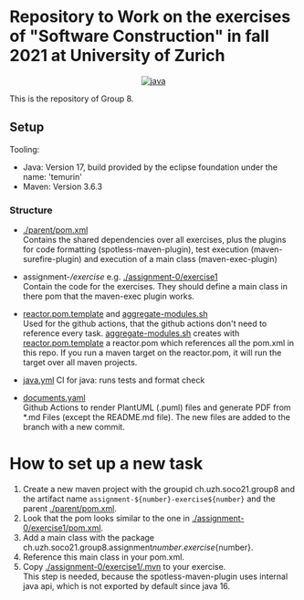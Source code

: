 # Repository to Work on the exercises of "Software Construction" in fall 2021 at University of Zurich



<p align="center">
  <a href="https://github.com/soco21/soco21-group8/actions/workflows/java.yml?query=branch%3Amain+">
    <img src="https://github.com/soco21/soco21-group8/actions/workflows/java.yml/badge.svg?branch=main" alt="java">
  </a>
</p>

This is the repository of Group 8.

## Setup

Tooling:
* Java: Version 17, build provided by the eclipse foundation under the name: 'temurin'
* Maven: Version 3.6.3

### Structure
* [./parent/pom.xml](parent/pom.xml)  
Contains the shared dependencies over all exercises, plus the plugins
for code formatting (spotless-maven-plugin), test execution (maven-surefire-plugin)
and execution of a main class (maven-exec-plugin)

* assignment-*/exercise* e.g. [./assignment-0/exercise1](./assignment-0/exercise1)  
Contain the code for the exercises. They should define a main class in there pom that the maven-exec plugin works.

* [reactor.pom.template](reactor.pom.template) and [aggregate-modules.sh](aggregate-modules.sh)  
Used for the github actions, that the github actions don't need to reference every task.
[aggregate-modules.sh](aggregate-modules.sh) creates with [reactor.pom.template](reactor.pom.template) a reactor.pom
which references all the pom.xml in this repo. If you run a maven target on the reactor.pom, it will run the target over
all maven projects.

* [java.yml](.github/workflows/java.yml)
CI for java: runs tests and format check

* [documents.yaml](.github/workflows/documents.yml)  
Github Actions to render PlantUML (.puml) files and generate PDF from *.md Files (except the README.md file).
The new files are added to the branch with a new commit.

# How to set up a new task

1. Create a new maven project with the groupid ch.uzh.soco21.group8
and the artifact name `assignment-${number}-exercise${number}` and the parent [./parent/pom.xml](parent/pom.xml).
2. Look that the pom looks similar to the one in [./assignment-0/exercise1/pom.xml](./assignment-0/exercise1/pom.xml).
3. Add a main class with the package ch.uzh.soco21.group8.assignment${number}.exercise${number}.
4. Reference this main class in your pom.xml.
5. Copy [./assignment-0/exercise1/.mvn](./assignment-0/exercise1/.mvn) to your exercise.  
This step is needed, because the spotless-maven-plugin uses internal java api, which
is not exported by default since java 16.
